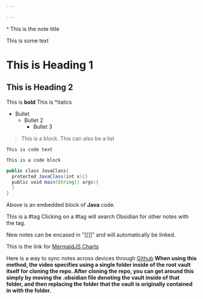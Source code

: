 ```yaml
---

---
```

^ This is the note title

This is some text
# This is Heading 1

## This is Heading 2

This is **bold**
This is *italics
- Bullet
	- Bullet 2
		- Bullet 3

> This is a block. 
> This can also be a list

`This is code text`

```
This is a code block
```

```java
public class JavaClass{
  protected JavaClass(int x){}
  public void main(String[] args){
  }
}
``` 
Above is an embedded block of **Java** code. 

This is a #tag
Clicking on a #tag will search Obsidian for other notes with the tag.

New notes can be encased in "[[]]" and will automatically be linked.

This is the link for [MermaidJS Charts](https://mermaid.js.org/intro/)

Here is a way to sync notes across devices through [Github](https://youtu.be/ImrLbomFYA0)
**When using this method, the video specifies using a single folder inside of the root vault itself for cloning the repo. After cloning the repo, you can get around this simply by moving the .obsidian file denoting the vault inside of that folder, and then replacing the folder that the vault is originally contained in with the folder.**




